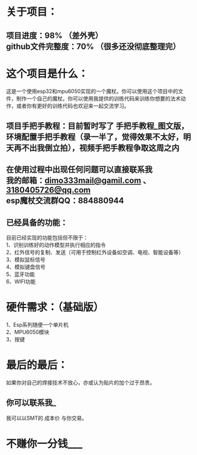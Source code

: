 关于项目：
===
项目进度：98%     （差外壳）<br>
github文件完整度：70%     （很多还没彻底整理完）
---
这个项目是什么：
===
这是一个使用esp32和mpu6050实现的一个魔杖。你可以使用这个项目中的文件，制作一个自己的魔杖。你可以使用我提供的训练代码来训练你想要的法术动作，或者你有更好的训练代码也欢迎来一起交流学习。<br>

项目手把手教程：目前暂时写了 手把手教程_图文版，环境配置手把手教程（录一半了，觉得效果不太好，明天再不出我倒立拍），视频手把手教程争取这周之内<br>
---
在使用过程中出现任何问题可以直接联系我<br>
我的邮箱：dimo333mail@gamil.com 、 3180405726@qq.com<br>
esp魔杖交流群QQ：884880944<br>
---
已经具备的功能：
---
目前已经实现的功能包括但不限于：<br>
1、识别训练好的动作模型并执行相应的指令<br>
2、红外信号的复制、发送（可用于控制红外设备如空调、电视、智能设备等）<br>
3、模拟鼠标信号<br>
4、模拟键盘信号<br>
5、蓝牙功能<br>
6、WIFI功能

硬件需求：（基础版）
===
1、Esp系列随便一个单片机<br>
2、MPU6050模块<br>
3、按键<br>


最后的最后：
===
如果你对自己的焊接技术不放心，亦或认为贴片的加个过于昂贵。<br>

你可以联系我_
---
我可以以SMT的 成本价 与你交易。<br>

不赚你一分钱___<br>
===
